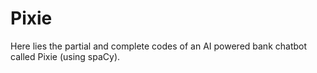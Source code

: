 # Pixie
Here lies the partial and complete codes of an AI powered bank chatbot called Pixie (using spaCy).
